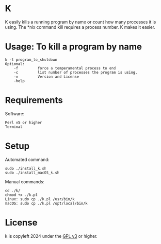 K
=====

K easily kills a running program by name or count how many processes it is using.
The *nix command kill requires a process number. K makes it easier.


Usage: To kill a program by name
=====  
    k -t program_to_shutdown
    Optional:
        -f         force a temperamental process to end
        -c         list number of processes the program is using.
        -v         Version and License
        -help     


Requirements
=====
Software:

    Perl v5 or higher
    Terminal

Setup
=====
Automated command:

	sudo ./install_k.sh
    sudo ./install_macOS_k.sh

Manual commands:

    cd ./k/
    chmod +x ./k.pl
    Linux: sudo cp ./k.pl /usr/bin/k
    macOS: sudo cp ./k.pl /opt/local/bin/k 


License
=====
k is copyleft 2024 under the <a href="http://www.gnu.org/licenses/gpl-3.0.html">GPL v3</a> or higher.
